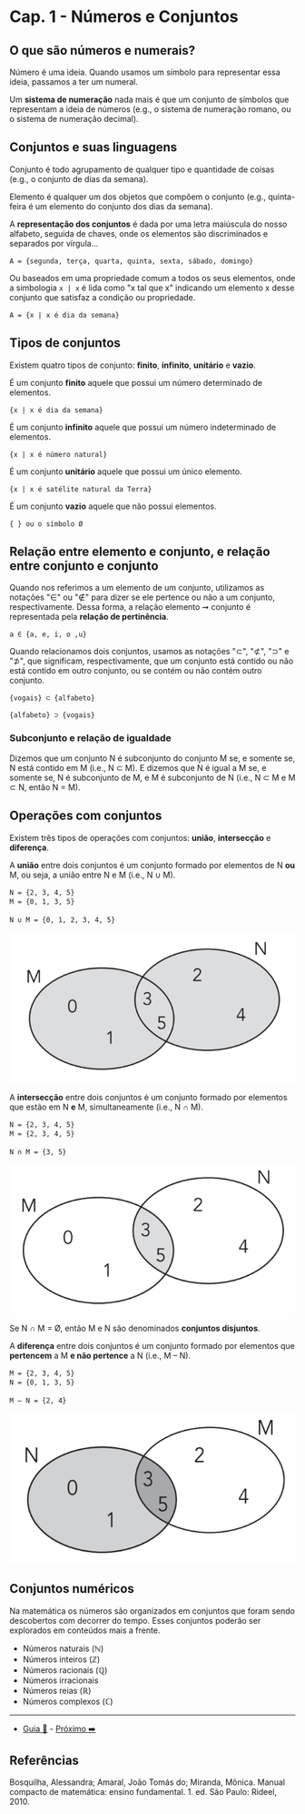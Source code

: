 # Cap. 1 - Números e Conjuntos

## O que são números e numerais?

Número é uma ideia. Quando usamos um símbolo para representar essa ideia, passamos a ter um numeral.

Um **sistema de numeração** nada mais é que um conjunto de símbolos que representam a ideia de números (e.g., o sistema de numeração romano, ou o sistema de numeração decimal).

## Conjuntos e suas linguagens

Conjunto é todo agrupamento de qualquer tipo e quantidade de coisas (e.g., o conjunto de dias da semana).

Elemento é qualquer um dos objetos que compõem o conjunto (e.g., quinta-feira é um elemento do conjunto dos dias da semana).

A **representação dos conjuntos** é dada por uma letra maiúscula do nosso alfabeto, seguida de chaves, onde os elementos são discriminados e separados por vírgula...

```
A = {segunda, terça, quarta, quinta, sexta, sábado, domingo}
```

Ou baseados em uma propriedade comum a todos os seus elementos, onde a simbologia `x | x` é lida como "x tal que x" indicando um elemento x desse conjunto que satisfaz a condição ou propriedade.

```
A = {x | x é dia da semana}
```

## Tipos de conjuntos

Existem quatro tipos de conjunto: **finito**, **infinito**, **unitário** e **vazio**.

É um conjunto **finito** aquele que possui um número determinado de elementos.

```
{x | x é dia da semana}
```

É um conjunto **infinito** aquele que possui um número indeterminado de elementos.

```
{x | x é número natural}
```

É um conjunto **unitário** aquele que possui um único elemento.

```
{x | x é satélite natural da Terra}
```

É um conjunto **vazio** aquele que não possui elementos.

```
{ } ou o símbolo Ø
```

## Relação entre elemento e conjunto, e relação entre conjunto e conjunto

Quando nos referimos a um elemento de um conjunto, utilizamos as notações "∈" ou "∉" para dizer se ele pertence ou não a um conjunto, respectivamente. Dessa forma, a relação elemento ➞ conjunto é representada pela **relação de pertinência**.

```
a ∈ {a, e, i, o ,u}
```

Quando relacionamos dois conjuntos, usamos as notações "⊂", "⊄", "⊃" e "⊅", que significam, respectivamente, que um conjunto está contido ou não está contido em outro conjunto, ou se contém ou não contém outro conjunto.

```
{vogais} ⊂ {alfabeto}
```

```
{alfabeto} ⊃ {vogais}
```

### Subconjunto e relação de igualdade

Dizemos que um conjunto N é subconjunto do conjunto M se, e somente se, N está contido em M (i.e., N ⊂ M). E dizemos que N é igual a M se, e somente se, N é subconjunto de M, e M é subconjunto de N (i.e., N ⊂ M e M ⊂ N, então N = M).

## Operações com conjuntos

Existem três tipos de operações com conjuntos: **união**, **intersecção** e **diferença**.

A **união** entre dois conjuntos é um conjunto formado por elementos de N **ou** M, ou seja, a união entre N e M (i.e., N ∪ M).

```
N = {2, 3, 4, 5}
M = {0, 1, 3, 5}

N ∪ M = {0, 1, 2, 3, 4, 5}
```

![Diagrama de união de conjuntos](https://github.com/hananitallyson/meus-estudos/blob/main/matematica/img/diagrama-uniao-conjuntos.png)

A **intersecção** entre dois conjuntos é um conjunto formado por elementos que estão em N **e** M, simultaneamente (i.e., N ∩ M).

```
N = {2, 3, 4, 5}
M = {2, 3, 4, 5}

N ∩ M = {3, 5}
```

![Diagrama de intersecção de conjuntos](https://github.com/hananitallyson/meus-estudos/blob/main/matematica/img/diagrama-interseccao-conjuntos.png)

Se N ∩ M = Ø, então M e N são denominados **conjuntos disjuntos**.

A **diferença** entre dois conjuntos é um conjunto formado por elementos que **pertencem** a M **e não pertence** a N (i.e., M – N).

```
M = {2, 3, 4, 5}
N = {0, 1, 3, 5}

M – N = {2, 4}
```

![Diagrama de diferença de conjuntos](https://github.com/hananitallyson/meus-estudos/blob/main/matematica/img/diagrama-diferenca-conjuntos.png)

## Conjuntos numéricos

Na matemática os números são organizados em conjuntos que foram sendo descobertos com decorrer do tempo. Esses conjuntos poderão ser explorados em conteúdos mais a frente.

- Números naturais (ℕ)
- Números inteiros (ℤ)
- Números racionais (ℚ)
- Números irracionais
- Números reias (ℝ)
- Números complexos (ℂ)

---

- [Guia 📝](../guia-de-matematica.md) - [Próximo ➡️](2-operacao-de-numeros-naturais.md)

## Referências

Bosquilha, Alessandra; Amaral, João Tomás do; Miranda, Mônica. Manual compacto de matemática: ensino fundamental. 1. ed. São Paulo: Rideel, 2010.
